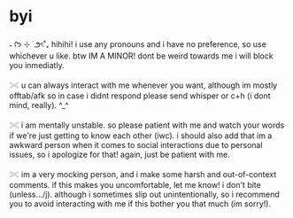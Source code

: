 
# byi
˖ ᡣ𐭩 ⊹ ࣪  ౨ৎ˚₊ hihihi! i use any pronouns and i have no preference, so use whichever u like. btw IM A MINOR! dont be weird towards me i will block you inmediatly.

𓏵 u can always interact with me whenever you want, although im mostly offtab/afk so in case i didnt respond please send whisper or c+h (i dont mind, really). ^_^

𓏵 i am mentally unstable. so please patient with me and watch your words if we're just getting to know each other (iwc). i should also add that im a 
  awkward person when it comes to social interactions due to personal issues, so i apologize for that! again, just be patient with me.

𓏵 im a very mocking person, and i make some harsh and out-of-context comments. if this makes you uncomfortable, let me know! i don't bite (unless.../j). 
  although i sometimes slip out unintentionally, so i recommend you to avoid interacting with me if this bother you that much (im sorry!).
